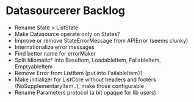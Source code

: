 # Datasourcerer Backlog

- Rename State > ListState
- Make Datasource operate only on States?
- Improve or remove StateErrorMessage from APIError (seems clunky) 
- Internationalize error messages
- Find better name for errorMaker
- Split Idiomatic* into BaseItem, LoadableItem, FailableItem, EmptyableItem
- Remove Error from ListItem (put into FailableItem?)
- Make initializer for ListCore without headers and footers (NoSupplementaryItem..), make those configurable
- Rename Parameters protocol (a bit opaque for lib users)

